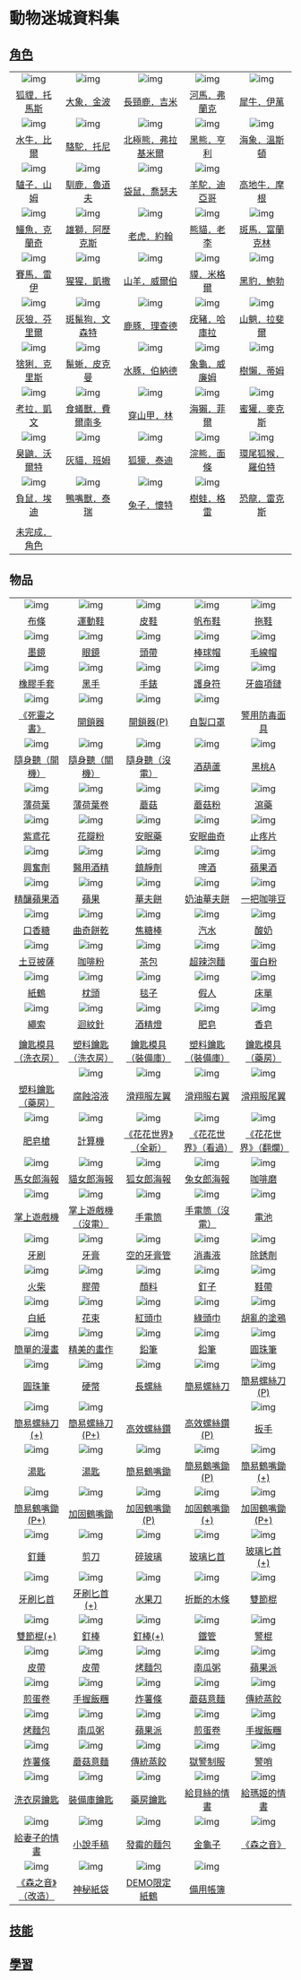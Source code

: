 # 動物迷城資料集

## [角色](角色一覽.md)

||||||
|:--:|:--:|:--:|:--:|:--:|
| ![img](images/fox.png) | ![img](images/elephant.png) | ![img](images/giraffe.png) | ![img](images/hippopotamus.png) | ![img](images/rhinoceros.png) |
| [狐貍．托馬斯](狐貍．托馬斯.md) | [大象．金波](大象．金波.md) | [長頸鹿．吉米](長頸鹿．吉米.md) | [河馬．弗蘭克](河馬．弗蘭克.md) | [犀牛．伊萬](犀牛．伊萬.md) |
| ![img](images/AfricanBuffalo.png) | ![img](images/camel.png) | ![img](images/PolarBear.png) | ![img](images/BlackBear.png) | ![img](images/walrus.png) |
| [水牛．比爾](水牛．比爾.md) | [駱駝．托尼](駱駝．托尼.md) | [北極熊．弗拉基米爾](北極熊．弗拉基米爾.md) | [黑熊．亨利](黑熊．亨利.md) | [海象．溫斯頓](海象．溫斯頓.md) |
| ![img](images/donkey.png) | ![img](images/reindeer.png) | ![img](images/kangaroo.png) | ![img](images/Alpaca.png) |  |
| [驢子．山姆](驢子．山姆.md) | [馴鹿．魯道夫](馴鹿．魯道夫.md) | [袋鼠．喬瑟夫](袋鼠．喬瑟夫.md) | [羊駝．迪亞哥](羊駝．迪亞哥.md) | [高地牛．摩根](高地牛．摩根.md) |
| ![img](images/crocodile.png) | ![img](images/lion.png) | ![img](images/tiger.png) | ![img](images/panda.png) | ![img](images/zebra.png) |
| [鱷魚．克蘭奇](鱷魚．克蘭奇.md) | [雄獅．阿歷克斯](雄獅．阿歷克斯.md) | [老虎．約翰](老虎．約翰.md) | [熊貓．老李](熊貓．老李.md) | [斑馬．富蘭克林](斑馬．富蘭克林.md) |
| ![img](images/horse.png) | ![img](images/chimpanzee.png) | ![img](images/goat.png) | ![img](images/tapir.png) | ![img](images/BlackPanther.png) |
| [賽馬．雷伊](賽馬．雷伊.md) | [猩猩．凱撒](猩猩．凱撒.md) | [山羊．威爾伯](山羊．威爾伯.md) | [貘．米格爾](貘．米格爾.md) | [黑豹．鮑勃](黑豹．鮑勃.md) |
| ![img](images/Wolf.png) | ![img](images/SpottedHyaena.png) | ![img](images/DeerDolphin.png) | ![img](images/Warthog.png) | ![img](images/Mandrill.png) |
| [灰狼．芬里爾](灰狼．芬里爾.md) | [斑鬣狗．文森特](斑鬣狗．文森特.md) | [鹿豚．理查德](鹿豚．理查德.md) | [疣豬．哈庫拉](疣豬．哈庫拉.md) | [山魈．拉斐爾](山魈．拉斐爾.md) |
| ![img](images/Lynx.png) | ![img](images/MarineIguana.png) | ![img](images/Capybara.png) | ![img](images/Tortoise.png) | ![img](images/sloth.png) |
| [猞猁．克里斯](猞猁．克里斯.md) | [鬣蜥．皮克曼](鬣蜥．皮克曼.md) | [水豚．伯納德](水豚．伯納德.md) | [象龜．威廉姆](象龜．威廉姆.md) | [樹懶．蒂姆](樹懶．蒂姆.md) |
| ![img](images/Koala.png) | ![img](images/Anteater.png) | ![img](images/pangolin.png) | ![img](images/SeaOtter.png) | ![img](images/HoneyBadger.png) |
| [考拉．凱文](考拉．凱文.md) | [食蟻獸．費爾南多](食蟻獸．費爾南多.md) | [穿山甲．林](穿山甲．林.md) | [海獺．菲爾](海獺．菲爾.md) | [蜜獾．麥克斯](蜜獾．麥克斯.md) |
| ![img](images/skunk.png) | ![img](images/cat.png) | ![img](images/meerkat.png) | ![img](images/Raccoon.png) | ![img](images/RingTailedLemur.png) |
| [臭鼬．沃爾特](臭鼬．沃爾特.md) | [灰貓．班姆](灰貓．班姆.md) | [狐獴．泰迪](狐獴．泰迪.md) | [浣熊．面條](浣熊．面條.md) | [環尾狐猴．羅伯特](環尾狐猴．羅伯特.md) |
| ![img](images/Possum.png) | ![img](images/platypus.png) | ![img](images/rabbit.png) | ![img](images/Treefrog.png) |  |
| [負鼠．埃迪](負鼠．埃迪.md) | [鴨嘴獸．泰瑞](鴨嘴獸．泰瑞.md) | [兔子．懷特](兔子．懷特.md) | [樹蛙．格雷](樹蛙．格雷.md) | [恐龍．雷克斯](恐龍．雷克斯.md) |
|  |  |  |  |  |
| [未完成．角色](未完成．角色.md) |  |  |  |  |


## 物品

||||||
|:--:|:--:|:--:|:--:|:--:|
| ![img](images/item_pic_BT.png) | ![img](images/item_pic_QX.png) | ![img](images/item_pic_PX.png) | ![img](images/item_pic_FBX.png) | ![img](images/item_pic_TX.png) |
| [布條](道具.md#布條) | [運動鞋](道具.md#運動鞋) | [皮鞋](道具.md#皮鞋) | [帆布鞋](道具.md#帆布鞋) | [拖鞋](道具.md#拖鞋) |
| ![img](images/item_pic_TYJ.png) | ![img](images/item_pic_JSYJ.png) | ![img](images/item_pic_YDTD.png) | ![img](images/item_pic_BQM.png) | ![img](images/item_pic_MXM.png) |
| [墨鏡](道具.md#墨鏡) | [眼鏡](道具.md#眼鏡) | [頭帶](道具.md#頭帶) | [棒球帽](道具.md#棒球帽) | [毛線帽](道具.md#毛線帽) |
| ![img](images/item_pic_XJST.png) | ![img](images/item_pic_HS.png) | ![img](images/item_pic_DZB.png) | ![img](images/item_pic_HYHSF.png) | ![img](images/item_pic_YCXL.png) |
| [橡膠手套](道具.md#橡膠手套) | [黑手](道具.md#黑手) | [手錶](道具.md#手錶) | [護身符](道具.md#護身符) | [牙齒項鏈](道具.md#牙齒項鏈) |
| ![img](images/item_pic_SLZS.png) | ![img](images/item_pic_KSQ.png) | ![img](images/item_pic_KSQ.png) | ![img](images/item_pic_ZZKZ.png) |  |
| [《死靈之書》](道具.md#《死靈之書》) | [開鎖器](道具.md#開鎖器) | [開鎖器(P)](道具.md#開鎖器(P)) | [自製口罩](道具.md#自製口罩) | [警用防毒面具](道具.md#警用防毒面具) |
| ![img](images/item_pic_SST.png) | ![img](images/item_pic_SST.png) | ![img](images/item_pic_SST.png) | ![img](images/item_pic_JHL.png) | ![img](images/item_pic_HTA.png) |
| [隨身聽（開機）](道具.md#隨身聽（開機）) | [隨身聽（關機）](道具.md#隨身聽（關機）) | [隨身聽（沒電）](道具.md#隨身聽（沒電）) | [酒葫蘆](道具.md#酒葫蘆) | [黑桃A](道具.md#黑桃A) |
| ![img](images/item_pic_BHY.png) | ![img](images/item_pic_BHYJ.png) | ![img](images/item_pic_HMG.png) | ![img](images/item_pic_MGF.png) | ![img](images/item_pic_XY.png) |
| [薄荷葉](道具.md#薄荷葉) | [薄荷葉卷](道具.md#薄荷葉卷) | [蘑菇](道具.md#蘑菇) | [蘑菇粉](道具.md#蘑菇粉) | [瀉藥](道具.md#瀉藥) |
| ![img](images/item_pic_WYH.png) | ![img](images/item_pic_HBF.png) | ![img](images/item_pic_AMY.png) | ![img](images/item_pic_AMQQ.png) | ![img](images/item_pic_ZTP.png) |
| [紫鳶花](道具.md#紫鳶花) | [花瓣粉](道具.md#花瓣粉) | [安眠藥](道具.md#安眠藥) | [安眠曲奇](道具.md#安眠曲奇) | [止疼片](道具.md#止疼片) |
| ![img](images/item_pic_XFJ.png) | ![img](images/item_pic_YYJJ.png) | ![img](images/item_pic_ZJJ.png) | ![img](images/item_pic_PJ.png) | ![img](images/item_pic_PGJ.png) |
| [興奮劑](道具.md#興奮劑) | [醫用酒精](道具.md#醫用酒精) | [鎮靜劑](道具.md#鎮靜劑) | [啤酒](道具.md#啤酒) | [蘋果酒](道具.md#蘋果酒) |
| ![img](images/item_pic_JNPGJ.png) | ![img](images/item_pic_PG.png) | ![img](images/item_pic_HFB.png) | ![img](images/item_pic_NYHFB.png) | ![img](images/item_pic_YBKFD.png) |
| [精釀蘋果酒](道具.md#精釀蘋果酒) | [蘋果](道具.md#蘋果) | [華夫餅](道具.md#華夫餅) | [奶油華夫餅](道具.md#奶油華夫餅) | [一把咖啡豆](道具.md#一把咖啡豆) |
| ![img](images/item_pic_KXT.png) | ![img](images/item_pic_QQBG.png) | ![img](images/item_pic_QKL.png) | ![img](images/item_pic_QS2.png) | ![img](images/item_pic_SN.png) |
| [口香糖](道具.md#口香糖) | [曲奇餅乾](道具.md#曲奇餅乾) | [焦糖棒](道具.md#焦糖棒) | [汽水](道具.md#汽水) | [酸奶](道具.md#酸奶) |
| ![img](images/item_pic_TDPS.png) | ![img](images/item_pic_KFF.png) | ![img](images/item_pic_CB.png) | ![img](images/item_pic_PBM.png) | ![img](images/item_pic_DBF.png) |
| [土豆披薩](道具.md#土豆披薩) | [咖啡粉](道具.md#咖啡粉) | [茶包](道具.md#茶包) | [超辣泡麵](道具.md#超辣泡麵) | [蛋白粉](道具.md#蛋白粉) |
| ![img](images/item_pic_ZH.png) | ![img](images/item_pic_ZT.png) | ![img](images/item_pic_TZ.png) | ![img](images/item_pic_ZSJR.png) | ![img](images/item_pic_CD.png) |
| [紙鶴](道具.md#紙鶴) | [枕頭](道具.md#枕頭) | [毯子](道具.md#毯子) | [假人](道具.md#假人) | [床單](道具.md#床單) |
| ![img](images/item_pic_SS.png) | ![img](images/item_pic_HXZ.png) | ![img](images/item_pic_JJD.png) | ![img](images/item_pic_FZ.png) | ![img](images/item_pic_XZ.png) |
| [繩索](道具.md#繩索) | [迴紋針](道具.md#迴紋針) | [酒精燈](道具.md#酒精燈) | [肥皂](道具.md#肥皂) | [香皂](道具.md#香皂) |
|  |  |  |  |  |
| [鑰匙模具（洗衣房）](道具.md#鑰匙模具（洗衣房）) | [塑料鑰匙（洗衣房）](道具.md#塑料鑰匙（洗衣房）) | [鑰匙模具（裝備庫）](道具.md#鑰匙模具（裝備庫）) | [塑料鑰匙（裝備庫）](道具.md#塑料鑰匙（裝備庫）) | [鑰匙模具（藥房）](道具.md#鑰匙模具（藥房）) |
|  | ![img](images/item_pic_FSRY.png) | ![img](images/item_pic_HXFZY.png) | ![img](images/item_pic_HXFYY.png) | ![img](images/item_pic_HXFWY.png) |
| [塑料鑰匙（藥房）](道具.md#塑料鑰匙（藥房）) | [腐蝕溶液](道具.md#腐蝕溶液) | [滑翔服左翼](道具.md#滑翔服左翼) | [滑翔服右翼](道具.md#滑翔服右翼) | [滑翔服尾翼](道具.md#滑翔服尾翼) |
| ![img](images/item_pic_FZQ.png) | ![img](images/item_pic_JSQ.png) | ![img](images/item_pic_HHSJQXD.png) | ![img](images/item_pic_HHSJKGD.png) | ![img](images/item_pic_HHSJFLD.png) |
| [肥皂槍](道具.md#肥皂槍) | [計算機](道具.md#計算機) | [《花花世界》（全新）](道具.md#《花花世界》（全新）) | [《花花世界》（看過）](道具.md#《花花世界》（看過）) | [《花花世界》（翻爛）](道具.md#《花花世界》（翻爛）) |
| ![img](images/item_pic_MNLHB.png) | ![img](images/item_pic_MNLHB2.png) | ![img](images/item_pic_HNLHB.png) | ![img](images/item_pic_TNLHB.png) | ![img](images/item_pic_KFM.png) |
| [馬女郎海報](道具.md#馬女郎海報) | [貓女郎海報](道具.md#貓女郎海報) | [狐女郎海報](道具.md#狐女郎海報) | [兔女郎海報](道具.md#兔女郎海報) | [咖啡磨](道具.md#咖啡磨) |
| ![img](images/item_pic_ZSYXJ.png) | ![img](images/item_pic_ZSYXJ.png) | ![img](images/item_pic_SDT.png) | ![img](images/item_pic_SDT.png) | ![img](images/item_pic_DC.png) |
| [掌上遊戲機](道具.md#掌上遊戲機) | [掌上遊戲機（沒電）](道具.md#掌上遊戲機（沒電）) | [手電筒](道具.md#手電筒) | [手電筒（沒電）](道具.md#手電筒（沒電）) | [電池](道具.md#電池) |
| ![img](images/item_pic_YS.png) | ![img](images/item_pic_YG.png) | ![img](images/item_pic_KDYGG.png) | ![img](images/item_pic_XDY.png) | ![img](images/item_pic_CXJ.png) |
| [牙刷](道具.md#牙刷) | [牙膏](道具.md#牙膏) | [空的牙膏管](道具.md#空的牙膏管) | [消毒液](道具.md#消毒液) | [除銹劑](道具.md#除銹劑) |
| ![img](images/item_pic_HC.png) | ![img](images/item_pic_JD.png) | ![img](images/item_pic_YL.png) | ![img](images/item_pic_DZ.png) | ![img](images/item_pic_XD.png) |
| [火柴](道具.md#火柴) | [膠帶](道具.md#膠帶) | [顏料](道具.md#顏料) | [釘子](道具.md#釘子) | [鞋帶](道具.md#鞋帶) |
| ![img](images/item_pic_BZ.png) | ![img](images/item_pic_HS2.png) | ![img](images/item_pic_HTJ.png) | ![img](images/item_pic_LTJ.png) | ![img](images/item_pic_HLDTY.png) |
| [白紙](道具.md#白紙) | [花束](道具.md#花束) | [紅頭巾](道具.md#紅頭巾) | [綠頭巾](道具.md#綠頭巾) | [胡亂的塗鴉](道具.md#胡亂的塗鴉) |
| ![img](images/item_pic_JDDMH.png) | ![img](images/item_pic_JMDHZ.png) | ![img](images/item_pic_QB.png) | ![img](images/item_pic_QB.png) | ![img](images/item_pic_YZB.png) |
| [簡單的漫畫](道具.md#簡單的漫畫) | [精美的畫作](道具.md#精美的畫作) | [鉛筆](道具.md#鉛筆) | [鉛筆](道具.md#鉛筆) | [圓珠筆](道具.md#圓珠筆) |
| ![img](images/item_pic_YZB.png) | ![img](images/item_pic_YB.png) | ![img](images/item_pic_CLS.png) | ![img](images/item_pic_JYLSD.png) | ![img](images/item_pic_JYLSD.png) |
| [圓珠筆](道具.md#圓珠筆) | [硬幣](道具.md#硬幣) | [長螺絲](道具.md#長螺絲) | [簡易螺絲刀](道具.md#簡易螺絲刀) | [簡易螺絲刀(P)](道具.md#簡易螺絲刀(P)) |
| ![img](images/item_pic_JYLSD.png) | ![img](images/item_pic_JYLSD.png) |  |  | ![img](images/item_pic_BS.png) |
| [簡易螺絲刀(+)](道具.md#簡易螺絲刀(+)) | [簡易螺絲刀(P+)](道具.md#簡易螺絲刀(P+)) | [高效螺絲鑽](道具.md#高效螺絲鑽) | [高效螺絲鑽(P)](道具.md#高效螺絲鑽(P)) | [扳手](道具.md#扳手) |
| ![img](images/item_pic_TC.png) | ![img](images/item_pic_TC.png) | ![img](images/item_pic_JYHZC.png) | ![img](images/item_pic_JYHZC.png) | ![img](images/item_pic_JYHZC.png) |
| [湯匙](道具.md#湯匙) | [湯匙](道具.md#湯匙) | [簡易鶴嘴鋤](道具.md#簡易鶴嘴鋤) | [簡易鶴嘴鋤(P)](道具.md#簡易鶴嘴鋤(P)) | [簡易鶴嘴鋤(+)](道具.md#簡易鶴嘴鋤(+)) |
| ![img](images/item_pic_JYHZC.png) | ![img](images/item_pic_JGHZC.png) | ![img](images/item_pic_JGHZC.png) | ![img](images/item_pic_JGHZC.png) | ![img](images/item_pic_JGHZC.png) |
| [簡易鶴嘴鋤(P+)](道具.md#簡易鶴嘴鋤(P+)) | [加固鶴嘴鋤](道具.md#加固鶴嘴鋤) | [加固鶴嘴鋤(P)](道具.md#加固鶴嘴鋤(P)) | [加固鶴嘴鋤(+)](道具.md#加固鶴嘴鋤(+)) | [加固鶴嘴鋤(P+)](道具.md#加固鶴嘴鋤(P+)) |
| ![img](images/item_pic_DC2.png) | ![img](images/item_pic_JD2.png) | ![img](images/item_pic_SBL.png) | ![img](images/item_pic_BLBS.png) | ![img](images/item_pic_BLBS.png) |
| [釘錘](道具.md#釘錘) | [剪刀](道具.md#剪刀) | [碎玻璃](道具.md#碎玻璃) | [玻璃匕首](道具.md#玻璃匕首) | [玻璃匕首(+)](道具.md#玻璃匕首(+)) |
| ![img](images/item_pic_YSBS.png) | ![img](images/item_pic_YSBS.png) | ![img](images/item_pic_SGD.png) | ![img](images/item_pic_ZDDMT.png) | ![img](images/item_pic_BLBS.png) |
| [牙刷匕首](道具.md#牙刷匕首) | [牙刷匕首(+)](道具.md#牙刷匕首(+)) | [水果刀](道具.md#水果刀) | [折斷的木條](道具.md#折斷的木條) | [雙節棍](道具.md#雙節棍) |
| ![img](images/item_pic_BLBS.png) | ![img](images/item_pic_DB.png) | ![img](images/item_pic_DB.png) | ![img](images/item_pic_TG.png) | ![img](images/item_pic_TG.png) |
| [雙節棍(+)](道具.md#雙節棍(+)) | [釘棒](道具.md#釘棒) | [釘棒(+)](道具.md#釘棒(+)) | [鐵管](道具.md#鐵管) | [警棍](道具.md#警棍) |
| ![img](images/item_pic_PD.png) | ![img](images/item_pic_PD.png) | ![img](images/item_pic_KMB.png) | ![img](images/item_pic_NGZ.png) | ![img](images/item_pic_RSFT.png) |
| [皮帶](道具.md#皮帶) | [皮帶](道具.md#皮帶) | [烤麵包](道具.md#烤麵包) | [南瓜粥](道具.md#南瓜粥) | [蘋果派](道具.md#蘋果派) |
| ![img](images/item_pic_RSFT.png) | ![img](images/item_pic_RSFT.png) | ![img](images/item_pic_ZST.png) | ![img](images/item_pic_ZST.png) | ![img](images/item_pic_ZST.png) |
| [煎蛋卷](道具.md#煎蛋卷) | [手握飯糰](道具.md#手握飯糰) | [炸薯條](道具.md#炸薯條) | [蘑菇意麵](道具.md#蘑菇意麵) | [傳統蒸餃](道具.md#傳統蒸餃) |
| ![img](images/item_pic_KMB.png) | ![img](images/item_pic_NGZ.png) | ![img](images/item_pic_RSFT.png) | ![img](images/item_pic_RSFT.png) | ![img](images/item_pic_RSFT.png) |
| [烤麵包](道具.md#烤麵包) | [南瓜粥](道具.md#南瓜粥) | [蘋果派](道具.md#蘋果派) | [煎蛋卷](道具.md#煎蛋卷) | [手握飯糰](道具.md#手握飯糰) |
| ![img](images/item_pic_ZST.png) | ![img](images/item_pic_ZST.png) | ![img](images/item_pic_ZST.png) | ![img](images/item_pic_CD.png) | ![img](images/item_pic_JS.png) |
| [炸薯條](道具.md#炸薯條) | [蘑菇意麵](道具.md#蘑菇意麵) | [傳統蒸餃](道具.md#傳統蒸餃) | [獄警制服](道具.md#獄警制服) | [警哨](道具.md#警哨) |
| ![img](images/item_pic_XYFYS.png) | ![img](images/item_pic_XYFYS.png) | ![img](images/item_pic_XYFYS.png) | ![img](images/item_pic_QS.png) | ![img](images/item_pic_QS.png) |
| [洗衣房鑰匙](道具.md#洗衣房鑰匙) | [裝備庫鑰匙](道具.md#裝備庫鑰匙) | [藥房鑰匙](道具.md#藥房鑰匙) | [給貝絲的情書](道具.md#給貝絲的情書) | [給瑪姬的情書](道具.md#給瑪姬的情書) |
| ![img](images/item_pic_QS.png) | ![img](images/item_pic_QS.png) | ![img](images/item_pic_FMDMB.png) | ![img](images/item_pic_JGZ.png) | ![img](images/item_pic_SZY.png) |
| [給妻子的情書](道具.md#給妻子的情書) | [小說手稿](道具.md#小說手稿) | [發霉的麵包](道具.md#發霉的麵包) | [金龜子](道具.md#金龜子) | [《森之音》](道具.md#《森之音》) |
| ![img](images/item_pic_SZY.png) | ![img](images/item_pic_SMZD.png) | ![img](images/item_pic_DEMOZH.png) | ![img](images/item_pic_BYZB.png) |  |
| [《森之音》（改造）](道具.md#《森之音》（改造）) | [神秘紙袋](道具.md#神秘紙袋) | [DEMO限定紙鶴](道具.md#DEMO限定紙鶴) | [備用帳簿](道具.md#備用帳簿) |  |


## [技能](技能.md)

## [學習](學習.md)
